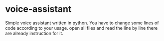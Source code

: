 # voice-assistant
Simple voice assistant written in python.  You have to change some lines of code according to your usage. open all files and read the line by line there are already instruction for it.

